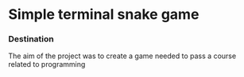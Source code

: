 # Simple terminal snake game
### Destination
The aim of the project was to create a game needed to pass a course related to programming
